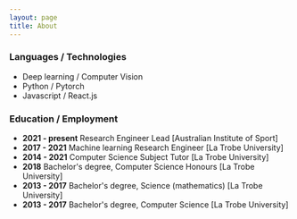 ```yaml
---
layout: page
title: About
---
```


### Languages / Technologies
- Deep learning / Computer Vision
- Python / Pytorch
- Javascript / React.js

###  Education / Employment
- __2021 - present__ Research Engineer Lead [Australian Institute of Sport]
- __2017 - 2021__ Machine learning Research Engineer [La Trobe University]
- __2014 - 2021__ Computer Science Subject Tutor  [La Trobe University]
- __2018__ Bachelor's degree, Computer Science Honours [La Trobe University]
- __2013 - 2017__ Bachelor's degree, Science (mathematics) [La Trobe University]
- __2013 - 2017__ Bachelor's degree, Computer Science [La Trobe University]
